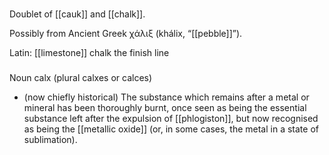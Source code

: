 ###
Doublet of [[cauk]] and [[chalk]].

Possibly from Ancient Greek χάλιξ (khálix, “[[pebble]]”).

Latin:
[[limestone]]
chalk
the finish line

###
Noun
calx (plural calxes or calces)

- (now chiefly historical) The substance which remains after a metal or mineral has been thoroughly burnt, once seen as being the essential substance left after the expulsion of [[phlogiston]], but now recognised as being the [[metallic oxide]] (or, in some cases, the metal in a state of sublimation).
